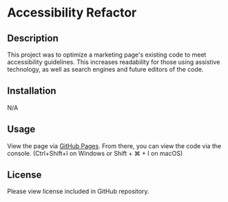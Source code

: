 # Accessibility Refactor

## Description
This project was to optimize a marketing page's existing code to meet accessibility guidelines. This increases readability for those using assistive technology, as well as search engines and future editors of the code.

## Installation

N/A

## Usage
View the page via [GitHub Pages](https://whimsically.github.io/accessibility-refactor/). From there, you can view the code via the console. (Ctrl+Shift+I on Windows or Shift + ⌘ + I on macOS)


## License
Please view license included in GitHub repository.
